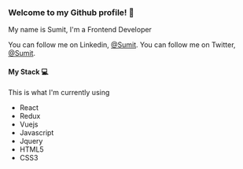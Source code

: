 ### Welcome to my Github profile! 🦖

My name is Sumit, I'm a Frontend Developer

You can follow me on Linkedin, [@Sumit](https://linkedin.com//in/sraksh).
You can follow me on Twitter, [@Sumit](https://twitter.com/sumit__skr).

#### My Stack 💻
This is what I'm currently using
- React
- Redux
- Vuejs
- Javascript
- Jquery
- HTML5
- CSS3
